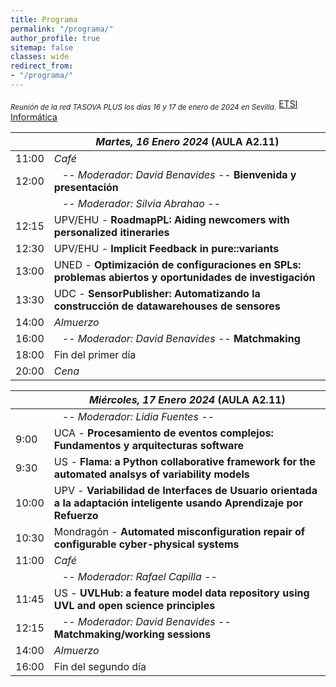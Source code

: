 ```yaml
---
title: Programa
permalink: "/programa/"
author_profile: true
sitemap: false
classes: wide
redirect_from:
- "/programa/"
---
```

<sub>*Reunión de la red TASOVA PLUS los días 16 y 17 de enero de 2024 en Sevilla.*</sub>
[ETSI Informática](https://maps.app.goo.gl/YC8fa9hT5zjxiab19) 

|                   | *Martes, 16 Enero 2024*  (AULA A2.11)|
| ------------------|----------------------------------------------------|
| 11:00 | *Café* |
| 12:00  | &nbsp;&nbsp;&nbsp;*-- Moderador: David Benavides --* **Bienvenida y presentación**  |
|        | &nbsp;&nbsp;&nbsp;*-- Moderador: Silvia Abrahao --*  |
| 12:15  | UPV/EHU - **RoadmapPL: Aiding newcomers with personalized itineraries** |
| 12:30  | UPV/EHU - **Implicit Feedback in pure::variants** |
| 13:00  | UNED - **Optimización de configuraciones en SPLs: problemas abiertos y oportunidades de investigación** |
| 13:30  | UDC - **SensorPublisher: Automatizando la construcción de datawarehouses de sensores** |
| 14:00 | *Almuerzo* |
| 16:00  | &nbsp;&nbsp;&nbsp;*-- Moderador: David Benavides --* **Matchmaking**  |
| 18:00  | Fin del primer día  |
| 20:00 | *Cena* |

|                   | *Miércoles, 17 Enero 2024* (AULA A2.11) |
| ------------------|----------------------------------------------------|
|   | &nbsp;&nbsp;&nbsp;*-- Moderador: Lidia Fuentes --*  |
| 9:00  | UCA - **Procesamiento de eventos complejos: Fundamentos y arquitecturas software** |
| 9:30  | US - **Flama: a Python collaborative framework for the automated analsys of variability models** |
| 10:00  | UPV - **Variabilidad de Interfaces de Usuario orientada a la adaptación inteligente usando Aprendizaje por Refuerzo** |
| 10:30  | Mondragón - **Automated misconfiguration repair of configurable cyber-physical systems** |
| 11:00 | *Café* |
|   | &nbsp;&nbsp;&nbsp;*-- Moderador: Rafael Capilla --* |
| 11:45  | US - **UVLHub: a feature model data repository using UVL and open science principles** |
| 12:15  | &nbsp;&nbsp;&nbsp;*-- Moderador: David Benavides --* **Matchmaking/working sessions**  |
| 14:00 | *Almuerzo* |
| 16:00  | Fin del segundo día  |
